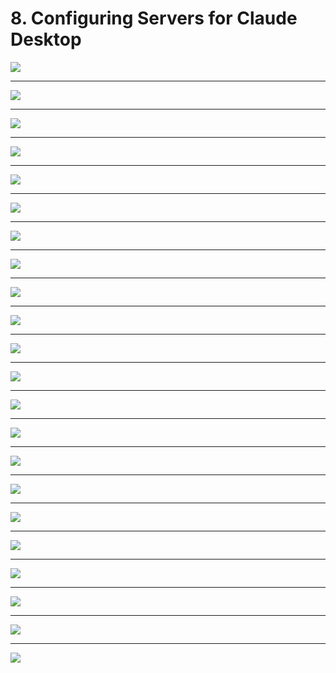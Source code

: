 # 8. Configuring Servers for Claude Desktop

![](Slides/videoframe_0.png)

---

![](Slides/videoframe_83653.png)

---

![](Slides/videoframe_83901.png)

---

![](Slides/videoframe_106098.png)

---

![](Slides/videoframe_111900.png)

---

![](Slides/videoframe_114098.png)

---

![](Slides/videoframe_115264.png)

---

![](Slides/videoframe_123854.png)

---

![](Slides/videoframe_138632.png)

---

![](Slides/videoframe_185352.png)

---

![](Slides/videoframe_186352.png)

---

![](Slides/videoframe_189218.png)

---

![](Slides/videoframe_190962.png)

---

![](Slides/videoframe_197214.png)

---

![](Slides/videoframe_202989.png)

---

![](Slides/videoframe_216669.png)

---

![](Slides/videoframe_274433.png)

---

![](Slides/videoframe_304359.png)

---

![](Slides/videoframe_309788.png)

---

![](Slides/videoframe_341024.png)

---

![](Slides/videoframe_346524.png)

---

![](Slides/videoframe_350992.png)
